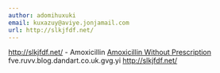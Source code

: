 ```yaml
---
author: adomihuxuki
email: kuxazuy@aviye.jonjamail.com
url: http://slkjfdf.net/
---
```


http://slkjfdf.net/ - Amoxicillin <a href="http://slkjfdf.net/">Amoxicillin Without Prescription</a> fve.ruvv.blog.dandart.co.uk.gvg.yi http://slkjfdf.net/